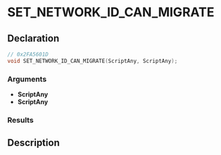 # SET_NETWORK_ID_CAN_MIGRATE

## Declaration
```cpp
// 0x2FA5601D
void SET_NETWORK_ID_CAN_MIGRATE(ScriptAny, ScriptAny);
```

### Arguments
- **ScriptAny**
- **ScriptAny**

### Results

## Description
